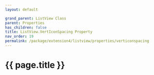 ```yaml
---
layout: default

grand_parent: ListView Class
parent: Properties
has_children: false
title: ListView.VertIconSpacing Property
nav_order: 19
permalink: /package/extension4/listview/properties/verticonspacing
---
```

# {{ page.title }}